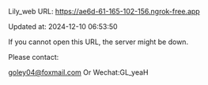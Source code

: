 Lily_web URL: https://ae6d-61-165-102-156.ngrok-free.app

Updated at: 2024-12-10 06:53:50

If you cannot open this URL, the server might be down.

Please contact: 

goley04@foxmail.com Or Wechat:GL_yeaH